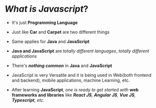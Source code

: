 # _What is Javascript_?

- It's just **Programming Language**

- Just like **Car** and **Carpet** are two different things

- Same applies for **Java** and **JavaScript**

- **Java and JavaScript** are _totally different languages_, _totally different applications_

- There's _**nothing common**_ in **Java** and **JavaScript**

- JavaScript is very Versatile and it is being used in Web(both frontend and backend), mobile applications, machine Learning, etc.

- After learning **JavaScript**, _one is ready to get started with_ **web frameworks and libraries** like _**React JS**, **Angular JS**, **Vue JS**, **Typescript**, etc._
